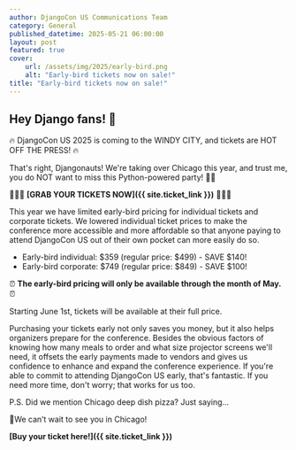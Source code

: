 ```yaml
---
author: DjangoCon US Communications Team
category: General
published_datetime: 2025-05-21 06:00:00
layout: post
featured: true
cover:
    url: /assets/img/2025/early-bird.png
    alt: "Early-bird tickets now on sale!"
title: "Early-bird tickets now on sale!"
---
```


## Hey Django fans! 👋

🔥 DjangoCon US 2025 is coming to the WINDY CITY, and tickets are HOT OFF THE PRESS! 🔥

That's right, Djangonauts! We're taking over Chicago this year, and trust me, you do NOT want to miss this Python-powered party! 🐍✨

🌆🎷🎺 **[GRAB YOUR TICKETS NOW]({{ site.ticket_link }})** 🌆🎷🎺

This year we have limited early-bird pricing for individual tickets and corporate tickets. We lowered individual ticket prices to make the conference more accessible and more affordable so that anyone paying to attend DjangoCon US out of their own pocket can more easily do so.

- Early-bird individual: $359 (regular price: $499) - SAVE $140!
- Early-bird corporate: $749 (regular price: $849) - SAVE $100!

⏰ **The early-bird pricing will only be available through the month of May.** ⏰

Starting June 1st, tickets will be available at their full price.

Purchasing your tickets early not only saves you money, but it also helps organizers prepare for the conference. Besides the obvious factors of knowing how many meals to order and what size projector screens we'll need, it offsets the early payments made to vendors and gives us confidence to enhance and expand the conference experience. If you're able to commit to attending DjangoCon US early, that's fantastic. If you need more time, don't worry; that works for us too.

P.S. Did we mention Chicago deep dish pizza? Just saying...

🍕We can’t wait to see you in Chicago!

**[Buy your ticket here!]({{ site.ticket_link }})**